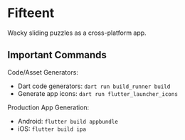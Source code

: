 # Fifteent

Wacky sliding puzzles as a cross-platform app.

## Important Commands

Code/Asset Generators:
 - Dart code generators: `dart run build_runner build`
 - Generate app icons: `dart run flutter_launcher_icons`

Production App Generation:
 - Android: `flutter build appbundle`
 - iOS: `flutter build ipa`
